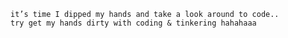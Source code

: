 ```````````````````````
it’s time I dipped my hands and take a look around to code..
try get my hands dirty with coding & tinkering hahahaaa
``````````````````````````

